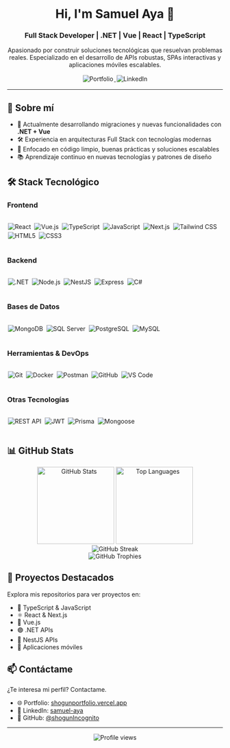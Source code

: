 <div align="center">
  <h1>Hi, I'm Samuel Aya 👋</h1>
  <h3>Full Stack Developer | .NET | Vue | React | TypeScript</h3>
</div>

<p align="center">
  Apasionado por construir soluciones tecnológicas que resuelvan problemas reales. Especializado en el desarrollo de APIs robustas, SPAs interactivas y aplicaciones móviles escalables.
</p>

<p align="center">
  <a href="https://shogunportfolio.vercel.app" target="_blank">
    <img src="https://img.shields.io/badge/Portfolio-000000?style=for-the-badge&logo=vercel&logoColor=white" alt="Portfolio" style="display: inline-block; margin: 2px;"/>
  </a>
  <a href="https://linkedin.com/in/samuel-aya" target="_blank">
    <img src="https://img.shields.io/badge/LinkedIn-0077B5?style=for-the-badge&logo=linkedin&logoColor=white" alt="LinkedIn" style="display: inline-block; margin: 2px;"/>
  </a>
</p>

---

## 🚀 Sobre mí

- 💼 Actualmente desarrollando migraciones y nuevas funcionalidades con **.NET + Vue**
- 🛠️ Experiencia en arquitecturas Full Stack con tecnologías modernas
- 🎯 Enfocado en código limpio, buenas prácticas y soluciones escalables
- 📚 Aprendizaje continuo en nuevas tecnologías y patrones de diseño

## 🛠️ Stack Tecnológico

### Frontend
<p style="display: inline-block;">
  <img src="https://img.shields.io/badge/React-20232A?style=for-the-badge&logo=react&logoColor=61DAFB" alt="React" style="display: inline-block; margin: 2px;"/>
  <img src="https://img.shields.io/badge/Vue.js-35495E?style=for-the-badge&logo=vue.js&logoColor=4FC08D" alt="Vue.js" style="display: inline-block; margin: 2px;"/>
  <img src="https://img.shields.io/badge/TypeScript-007ACC?style=for-the-badge&logo=typescript&logoColor=white" alt="TypeScript" style="display: inline-block; margin: 2px;"/>
  <img src="https://img.shields.io/badge/JavaScript-F7DF1E?style=for-the-badge&logo=javascript&logoColor=black" alt="JavaScript" style="display: inline-block; margin: 2px;"/>
  <img src="https://img.shields.io/badge/Next.js-000000?style=for-the-badge&logo=next.js&logoColor=white" alt="Next.js" style="display: inline-block; margin: 2px;"/>
  <img src="https://img.shields.io/badge/Tailwind_CSS-38B2AC?style=for-the-badge&logo=tailwind-css&logoColor=white" alt="Tailwind CSS" style="display: inline-block; margin: 2px;"/>
  <img src="https://img.shields.io/badge/HTML5-E34F26?style=for-the-badge&logo=html5&logoColor=white" alt="HTML5" style="display: inline-block; margin: 2px;"/>
  <img src="https://img.shields.io/badge/CSS3-1572B6?style=for-the-badge&logo=css3&logoColor=white" alt="CSS3" style="display: inline-block; margin: 2px;"/>
</p>

### Backend
<p style="display: inline-block;">
  <img src="https://img.shields.io/badge/.NET-512BD4?style=for-the-badge&logo=.net&logoColor=white" alt=".NET" style="display: inline-block; margin: 2px;"/>
  <img src="https://img.shields.io/badge/Node.js-339933?style=for-the-badge&logo=node.js&logoColor=white" alt="Node.js" style="display: inline-block; margin: 2px;"/>
  <img src="https://img.shields.io/badge/NestJS-E0234E?style=for-the-badge&logo=nestjs&logoColor=white" alt="NestJS" style="display: inline-block; margin: 2px;"/>
  <img src="https://img.shields.io/badge/Express-000000?style=for-the-badge&logo=express&logoColor=white" alt="Express" style="display: inline-block; margin: 2px;"/>
  <img src="https://img.shields.io/badge/C%23-239120?style=for-the-badge&logo=csharp&logoColor=white" alt="C#" style="display: inline-block; margin: 2px;"/>
</p>

### Bases de Datos
<p style="display: inline-block;">
  <img src="https://img.shields.io/badge/MongoDB-47A248?style=for-the-badge&logo=mongodb&logoColor=white" alt="MongoDB" style="display: inline-block; margin: 2px;"/>
  <img src="https://img.shields.io/badge/SQL_Server-CC2927?style=for-the-badge&logo=microsoft-sql-server&logoColor=white" alt="SQL Server" style="display: inline-block; margin: 2px;"/>
  <img src="https://img.shields.io/badge/PostgreSQL-316192?style=for-the-badge&logo=postgresql&logoColor=white" alt="PostgreSQL" style="display: inline-block; margin: 2px;"/>
  <img src="https://img.shields.io/badge/MySQL-4479A1?style=for-the-badge&logo=mysql&logoColor=white" alt="MySQL" style="display: inline-block; margin: 2px;"/>
</p>

### Herramientas & DevOps
<p style="display: inline-block;">
  <img src="https://img.shields.io/badge/Git-F05032?style=for-the-badge&logo=git&logoColor=white" alt="Git" style="display: inline-block; margin: 2px;"/>
  <img src="https://img.shields.io/badge/Docker-2496ED?style=for-the-badge&logo=docker&logoColor=white" alt="Docker" style="display: inline-block; margin: 2px;"/>
  <img src="https://img.shields.io/badge/Postman-FF6C37?style=for-the-badge&logo=postman&logoColor=white" alt="Postman" style="display: inline-block; margin: 2px;"/>
  <img src="https://img.shields.io/badge/GitHub-181717?style=for-the-badge&logo=github&logoColor=white" alt="GitHub" style="display: inline-block; margin: 2px;"/>
  <img src="https://img.shields.io/badge/VS_Code-007ACC?style=for-the-badge&logo=visualstudiocode&logoColor=white" alt="VS Code" style="display: inline-block; margin: 2px;"/>
</p>

### Otras Tecnologías
<p style="display: inline-block;">
  <img src="https://img.shields.io/badge/REST_API-009688?style=for-the-badge&logo=fastapi&logoColor=white" alt="REST API" style="display: inline-block; margin: 2px;"/>
  <img src="https://img.shields.io/badge/JWT-000000?style=for-the-badge&logo=jsonwebtokens&logoColor=white" alt="JWT" style="display: inline-block; margin: 2px;"/>
  <img src="https://img.shields.io/badge/Prisma-2D3748?style=for-the-badge&logo=prisma&logoColor=white" alt="Prisma" style="display: inline-block; margin: 2px;"/>
  <img src="https://img.shields.io/badge/Mongoose-880000?style=for-the-badge&logo=mongoose&logoColor=white" alt="Mongoose" style="display: inline-block; margin: 2px;"/>
</p>

## 📊 GitHub Stats

<div align="center">
  <img height="180em" src="https://github-readme-stats.vercel.app/api?username=shogunincognito&show_icons=true&theme=tokyonight&include_all_commits=true&count_private=true&hide_border=true" alt="GitHub Stats"/>
  <img height="180em" src="https://github-readme-stats.vercel.app/api/top-langs/?username=shogunincognito&hide=java&theme=tokyonight&layout=compact&langs_count=8&hide_border=true" alt="Top Languages" />
</div>

<div align="center">
  <img src="https://github-readme-streak-stats.herokuapp.com/?user=shogunincognito&theme=tokyonight&hide_border=true" alt="GitHub Streak" />
</div>

<div align="center">
  <img src="https://github-profile-trophy.vercel.app/?username=shogunincognito&theme=tokyonight&no-frame=true&row=1&column=6&margin-w=15" alt="GitHub Trophies" />
</div>

## 🌟 Proyectos Destacados

Explora mis repositorios para ver proyectos en:
- 🔷 TypeScript & JavaScript
- ⚛️ React & Next.js
- 💚 Vue.js
- 🟣 .NET APIs
- 🔴 NestJS APIs
- 📱 Aplicaciones móviles

## 📫 Contáctame

¿Te interesa mi perfil? Contactame.

- 🌐 Portfolio: [shogunportfolio.vercel.app](https://shogunportfolio.vercel.app)
- 💼 LinkedIn: [samuel-aya](https://linkedin.com/in/samuel-aya)
- 📧 GitHub: [@shogunIncognito](https://github.com/shogunIncognito)

---

<p align="center">
  <img src="https://komarev.com/ghpvc/?username=shogunincognito&label=Profile%20views&color=0e75b6&style=flat" alt="Profile views" />
</p>
